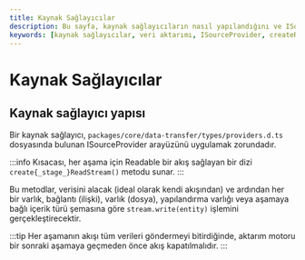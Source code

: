 ```yaml
---
title: Kaynak Sağlayıcılar
description: Bu sayfa, kaynak sağlayıcıların nasıl yapılandığını ve ISourceProvider arayüzünün uygulama gereksinimlerini özetlemektedir. Ayrıca, veri aktarımında kullanılan önemli metodlar hakkında bilgi vermektedir.
keywords: [kaynak sağlayıcılar, veri aktarımı, ISourceProvider, createReadStream, akış]
---
```


# Kaynak Sağlayıcılar

## Kaynak sağlayıcı yapısı

Bir kaynak sağlayıcı, `packages/core/data-transfer/types/providers.d.ts` dosyasında bulunan ISourceProvider arayüzünü uygulamak zorundadır.

:::info
Kısacası, her aşama için Readable bir akış sağlayan bir dizi `create{_stage_}ReadStream()` metodu sunar.
:::

Bu metodlar, verisini alacak (ideal olarak kendi akışından) ve ardından her bir varlık, bağlantı (ilişki), varlık (dosya), yapılandırma varlığı veya aşamaya bağlı içerik türü şemasına göre `stream.write(entity)` işlemini gerçekleştirecektir.

:::tip
Her aşamanın akışı tüm verileri göndermeyi bitirdiğinde, aktarım motoru bir sonraki aşamaya geçmeden önce akış kapatılmalıdır.
:::